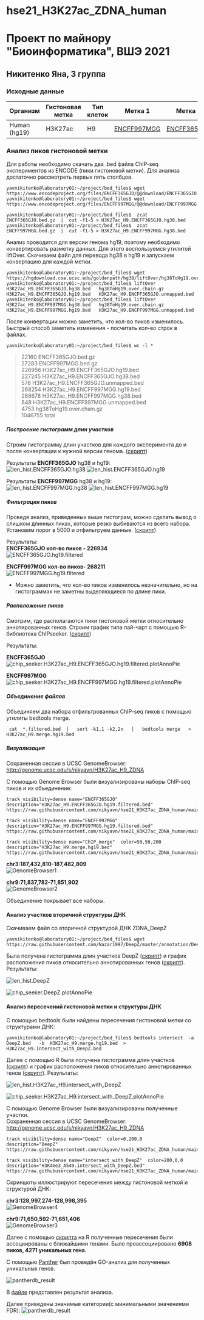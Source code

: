 # hse21_H3K27ac_ZDNA_human
# Проект по майнору "Биоинформатика", ВШЭ 2021
## Никитенко Яна, 3 группа

### Исходные данные

| Организм | Гистоновая метка | Тип клеток | Метка 1 | Метка 2 | Структура ДНК |
| -------- | ------------- | ---------------- | ---------- | ------- | ------- |
| Human (hg19) | H3K27ac | H9  | [ENCFF997MGG](https://www.encodeproject.org/files/ENCFF997MGG/) | [ENCFF365GJO](https://www.encodeproject.org/files/ENCFF365GJO/) | ZDNA_DeepZ|


### Анализ пиков гистоновой метки
Для работы необходимо скачать два .bed файла ChIP-seq экспериментов из ENCODE (пики гистоновой метки). Для анализа достаточно рассмотреть первых пять столбцов.
```
yavnikitenko@laboratory01:~/project/bed_files$ wget https://www.encodeproject.org/files/ENCFF365GJO/@@download/ENCFF365GJO.bed.gz
yavnikitenko@laboratory01:~/project/bed_files$ wget https://www.encodeproject.org/files/ENCFF997MGG/@@download/ENCFF997MGG.bed.gz

yavnikitenko@laboratory01:~/project/bed_files$  zcat ENCFF365GJO.bed.gz  |  cut -f1-5 > H3K27ac_H9.ENCFF365GJO.hg38.bed
yavnikitenko@laboratory01:~/project/bed_files$  zcat ENCFF997MGG.bed.gz  |  cut -f1-5 > H3K27ac_H9.ENCFF997MGG.hg38.bed
```
Анализ проводится для версии генома hg19, поэтому необходимо конвертировать разметку данных. Для этого воспользуемся утилитой liftOver. 
Скачиваем файл для перевода hg38 в hg19 и запускаем конвертацию для каждой метки.
```
yavnikitenko@laboratory01:~/project/bed_files$ wget https://hgdownload.cse.ucsc.edu/goldenpath/hg38/liftOver/hg38ToHg19.over.chain.gz
yavnikitenko@laboratory01:~/project/bed_files$ liftOver   H3K27ac_H9.ENCFF365GJO.hg38.bed   hg38ToHg19.over.chain.gz   H3K27ac_H9.ENCFF365GJO.hg19.bed   H3K27ac_H9.ENCFF365GJO.unmapped.bed
yavnikitenko@laboratory01:~/project/bed_files$ liftOver   H3K27ac_H9.ENCFF997MGG.hg38.bed   hg38ToHg19.over.chain.gz   H3K27ac_H9.ENCFF997MGG.hg19.bed   H3K27ac_H9.ENCFF997MGG.unmapped.bed
```
После конвертации можно заметить, что кол-во пиков изменилось. Быстрый способ заметить изменения - посчитать кол-во строк в файлах.
```
yavnikitenko@laboratory01:~/project/bed_files$ wc -l *
```
>   22160 ENCFF365GJO.bed.gz<br/>
>   27283 ENCFF997MGG.bed.gz<br/>
>  226956 H3K27ac_H9.ENCFF365GJO.hg19.bed<br/>
>  227245 H3K27ac_H9.ENCFF365GJO.hg38.bed<br/>
>     578 H3K27ac_H9.ENCFF365GJO.unmapped.bed<br/>
>  268254 H3K27ac_H9.ENCFF997MGG.hg19.bed<br/>
>  268678 H3K27ac_H9.ENCFF997MGG.hg38.bed<br/>
>     848 H3K27ac_H9.ENCFF997MGG.unmapped.bed<br/>
>    4753 hg38ToHg19.over.chain.gz<br/>
> 1046755 total<br/>

##### Построение гистограмм длин участков
Строим гистограмму длин участков для каждого эксперимента до и после конвертации к нужной версии генома. ([скрипт](src/len_hist.R))

Результаты **ENCFF365GJO** hg38 и hg19:<br/>
![len_hist.ENCFF365GJO.hg38](images/len_hist.H3K27ac_H9.ENCFF365GJO.hg38-1.png)
![len_hist.ENCFF365GJO.hg19](images/len_hist.H3K27ac_H9.ENCFF365GJO.hg19-1.png)

Результаты **ENCFF997MGG** hg38 и hg19:<br/>
![len_hist.ENCFF997MGG.hg38](images/len_hist.H3K27ac_H9.ENCFF997MGG.hg38-1.png)
![len_hist.ENCFF997MGG.hg19](images/len_hist.H3K27ac_H9.ENCFF997MGG.hg19-1.png)

##### Фильтрация пиков
Проведя анализ, приведенных выше гистограм, можно сделать вывод о слишком длинных пиках, которые резко выбиваются из всего набора. 
Установим порог в 5000 и отфильтруем данные. ([скрипт](/src/rm_outliers.R))

Результаты:<br/>
**ENCFF365GJO кол-во пиков - 226934**<br/>
![ENCFF365GJO.hg19.filtered](images/len_hist.H3K27ac_H9.ENCFF365GJO.hg19.filtered-1.png)

**ENCFF997MGG кол-во пиков- 268211**<br/>
![ENCFF997MGG.hg19.filtered](images/len_hist.H3K27ac_H9.ENCFF997MGG.hg19.filtered-1.png)

- Можно заметить, что кол-во пиков изменилось незначительно, но на гистограммах не заметны выделяющиеся по длине пики.

##### Расположение пиков

Смотрим, где располагаются пики гистоновой метки относительно аннотированных генов. Строим график типа пай-чарт с помощью R-библиотека ChIPseeker. ([скрипт](src/chip_seeker.R))

Результаты:

**ENCFF365GJO**<br/>
![chip_seeker.H3K27ac_H9.ENCFF365GJO.hg19.filtered.plotAnnoPie](images/chip_seeker.H3K27ac_H9.ENCFF365GJO.hg19.filtered.plotAnnoPie.png)

**ENCFF997MGG**<br/>
![chip_seeker.H3K27ac_H9.ENCFF997MGG.hg19.filtered.plotAnnoPie](images/chip_seeker.H3K27ac_H9.ENCFF997MGG.hg19.filtered.plotAnnoPie.png)

##### Объединение файлов

Объединяем два набора отфильтрованных ChIP-seq пиков с помощью утилиты bedtools merge.

```
 cat  *.filtered.bed  |   sort -k1,1 -k2,2n   |   bedtools merge   >  H3K27ac_H9.merge.hg19.bed
```

##### Визуализация

Сохраненная сессия в UCSC GenomeBrowser: http://genome.ucsc.edu/s/nikyavn/H3K27ac_H9_ZDNA

С помощью Genome Browser были визуализированы наборы ChIP-seq пиков и их объединение:

```
track visibility=dense name="ENCFF365GJO"  description="H3K27ac_H9.ENCFF365GJO.hg19.filtered.bed"
https://raw.githubusercontent.com/nikyavn/hse21_H3K27ac_ZDNA_human/main/data/H3K27ac_H9.ENCFF365GJO.hg19.filtered.bed

track visibility=dense name="ENCFF997MGG"  description="H3K27ac_H9.ENCFF997MGG.hg19.filtered.bed"
https://raw.githubusercontent.com/nikyavn/hse21_H3K27ac_ZDNA_human/main/data/H3K27ac_H9.ENCFF997MGG.hg19.filtered.bed

track visibility=dense name="ChIP_merge"  color=50,50,200   description="H3K27ac_H9.merge.hg19.bed"
https://raw.githubusercontent.com/nikyavn/hse21_H3K27ac_ZDNA_human/main/data/H3K27ac_H9.merge.hg19.bed

```
**chr3:187,432,810-187,482,809**<br/>
![GenomeBrowser1](images/GenomeBrowser1.png)

**chr9:71,837,782-71,851,902**<br/>
![GenomeBrowser2](images/GenomeBrowser2.png)

Объединение покрывает все наборы.

#### Анализ участков вторичной структуры ДНК

Скачиваем файл со вторичной структурой ДНК ZDNA_DeepZ

```
yavnikitenko@laboratory01:~/project/bed_files$ wget https://raw.githubusercontent.com/Nazar1997/DeepZ/master/annotation/DeepZ.bed
```

Была получена гистограмма длин участков DeepZ ([скрипт](src/len_hist.R)) и график расположения пиков относительно аннотированных генов ([скрипт](src/chip_seeker.R)).
Результаты:

![len_hist.DeepZ](images/len_hist.DeepZ-1.png)

![chip_seeker.DeepZ.plotAnnoPie](images/chip_seeker.DeepZ.plotAnnoPie.png)

#### Анализ пересечений гистоновой метки и структуры ДНК

С помощью bedtools были найдены пересечения гистоновой метки со структурами ДНК:
```
yavnikitenko@laboratory01:~/project/bed_files$ bedtools intersect  -a DeepZ.bed   -b  H3K27ac_H9.merge.hg19.bed  >  H3K27ac_H9.intersect_with_DeepZ.bed
```

Далее с помощью R была получена гистограмма длин участков ([скрипт](src/len_hist.R)) и график расположения пиков относительно аннотированных генов ([скрипт](src/chip_seeker.R)). 
Результаты:

![len_hist.H3K27ac_H9.intersect_with_DeepZ](images/len_hist.H3K27ac_H9.intersect_with_DeepZ.png)

![chip_seeker.H3K27ac_H9.intersect_with_DeepZ.plotAnnoPie](images/chip_seeker.H3K27ac_H9.intersect_with_DeepZ.plotAnnoPie.png)

С помощью Genome Browser были визуализированы полученные участки.<br/>
Сохраненная сессия в UCSC GenomeBrowser: http://genome.ucsc.edu/s/nikyavn/H3K27ac_H9_ZDNA

```
track visibility=dense name="DeepZ"  color=0,200,0  description="DeepZ"
https://raw.githubusercontent.com/nikyavn/hse21_H3K27ac_ZDNA_human/main/data/DeepZ.bed

track visibility=dense name="intersect_with_DeepZ"  color=200,0,0  description="H3K4me3_A549.intersect_with_DeepZ.bed"
https://raw.githubusercontent.com/nikyavn/hse21_H3K27ac_ZDNA_human/main/data/H3K27ac_H9.intersect_with_DeepZ.bed
```

Скриншоты иллюстрируют пересечения между гистоновой меткой и структурой ДНК:

**chr3:128,997,274-128,998,395**<br/>
![GenomeBrowser4](images/GenomeBrowser4.png)

**chr9:71,650,592-71,651,406**<br/>
![GenomeBrowser3](images/GenomeBrowser3.png)


Далее с помощью [скрипта](src/ChIPpeakAnno.R) на R полученные пересечения были ассоциированы с ближайшими генами. Было проассоциировано **6908 пиков, 4271 уникальных гена.**

С помощью [Panther](http://pantherdb.org/) был проведён GO-анализ для полученных уникальных генов. 

![pantherdb_result](images/GO_analysis.png)

В [файле](data/pantherdb_GO_analysis.txt) представлен результат анализа. 

Далее приведены значимые категории(c минимальными значениями FDR):
![pantherdb_result](images/GO_analysis_1.png)

